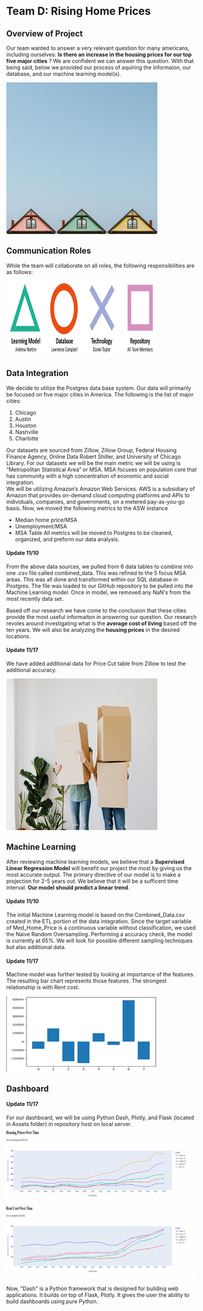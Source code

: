 
# Team D: Rising Home Prices
## Overview of Project

Our team wanted to answer a very relevant question for many americans, including ourselves: **Is there an increase in the housing prices for our top five major cities** ? We are confident we can answer this question. With that being said, below we provided our process of aquiring the informaion, our database, and our machine learning model(s). 


<img src="https://github.com/NortonAAA/Team_D_Final_Project/blob/main/images/pexels-jeffrey-czum-2904142.jpg" width="400" height="400">


## Communication Roles

While the team will collaborate on all roles, the following responsibilities are as follows:

<img src="https://github.com/NortonAAA/Team_D_Final_Project/blob/main/images/team_roles.png" width="400" height="200">

## Data Integration 


We decide to utilize the Postgres data base system. Our data will primarily be focused on five major cities in America. The following is the list of major cities:

1. Chicago
2. Austin
3. Houston 
4. Nashville 
5. Charlotte

Our datasets are sourced from Zillow, Zillow Group, Federal Housing Finance Agency, Online Data Robert Shiller, and University of Chicago Library. 
For our datasets we will be the main metric we will be using is “Metropolitan Statistical Area” or MSA. MSA focuses on population core that has community with a high concentration of economic and social integration.  
We will be utilizing Amazon’s Amazon Web Services. AWS is a subsidiary of Amazon that provides on-demand cloud computing platforms and APIs to individuals, companies, and governments, on a metered pay-as-you-go basis.
Now, we moved the following metrics to the ASW instance
- Median home price/MSA
-	Unemployment/MSA 
-	MSA Table
All metrics will be moved to Postgres to be cleaned, organized, and preform our data analysis. 

#### Update 11/10

From the above data sources, we pulled from 6 data tables to combine into one .csv file called combined_data. This was refined to the 5 focus MSA areas. This was all done and transformed within our SQL database in Postgres. The file was loaded to our GitHub repository to be pulled into the Machine Learning model. Once in model, we removed any NaN's from the most recently data set.


Based off our research we have come to the conclusion that these cities provide the most useful informaiton in answering our question. Our research revoles around investigating what is the **average cost of living** based off the ten years. We will also be analyzing the **housing prices** in the desired locations. 

#### Update 11/17
We have added additional data for Price Cut table from Zillow to test the additional accuracy.


<img src=https://github.com/NortonAAA/Team_D_Final_Project/blob/main/images/pexels-karolina-grabowska-4506270.jpg width="400" height="400">

## Machine Learning

After reviewing machine learning models, we believe that a **Supervised Linear Regression Model** will benefit our project the most by giving us the most accurate output. The primary directive of our model is to make a projection for 2-5 years out. We believe that it will be a sufficent time interval. **Our model should predict a linear trend**. 

#### Update 11/10
The initial Machine Learning model is based on the Combined_Data.csv created in the ETL portion of the data integration. Since the target variable of Med_Home_Price is a continuous variable without classification, we used the Naive Random Oversampling. Performing a accuracy check, the model is currently at 65%. We will look for possible different sampling techniques but also additional data.



#### Update 11/17
Machine model was further tested by looking at importance of the features. The resulting bar chart represents those features. The strongest relationship is with Rent cost.

<img src=https://github.com/NortonAAA/Team_D_Final_Project/blob/main/images/feature_importances.png width="400" height="200">


## Dashboard 

#### Update 11/17
For our dashboard, we will be using Python Dash, Plotly, and Flask (located in Assets folder) in repository host on local server.
<img src=https://github.com/NortonAAA/Team_D_Final_Project/blob/main/images/dashboard_example.png width="800" height="400">

Now, "Dash" is a Python framework that is designed for building web applications. It builds on top of Flask, Plotly. It gives the user the ability to build dashboards using pure Python. 

 